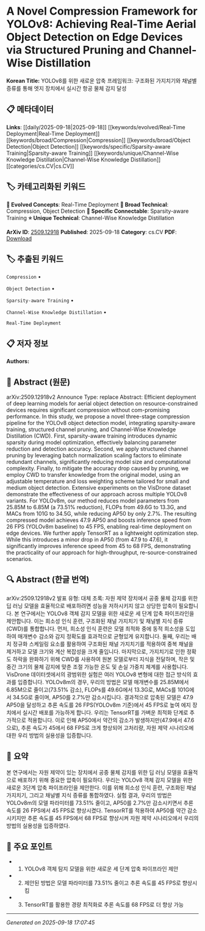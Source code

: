 
# A Novel Compression Framework for YOLOv8: Achieving Real-Time Aerial Object Detection on Edge Devices via Structured Pruning and Channel-Wise Distillation

**Korean Title:** YOLOv8를 위한 새로운 압축 프레임워크: 구조화된 가지치기와 채널별 증류를 통해 엣지 장치에서 실시간 항공 물체 감지 달성

## 📋 메타데이터

**Links**: [[daily/2025-09-18|2025-09-18]] [[keywords/evolved/Real-Time Deployment|Real-Time Deployment]] [[keywords/broad/Compression|Compression]] [[keywords/broad/Object Detection|Object Detection]] [[keywords/specific/Sparsity-aware Training|Sparsity-aware Training]] [[keywords/unique/Channel-Wise Knowledge Distillation|Channel-Wise Knowledge Distillation]] [[categories/cs.CV|cs.CV]]

## 🏷️ 카테고리화된 키워드
**🚀 Evolved Concepts**: Real-Time Deployment
**🔬 Broad Technical**: Compression, Object Detection
**🔗 Specific Connectable**: Sparsity-aware Training
**⭐ Unique Technical**: Channel-Wise Knowledge Distillation

**ArXiv ID**: [2509.12918](https://arxiv.org/abs/2509.12918)
**Published**: 2025-09-18
**Category**: cs.CV
**PDF**: [Download](https://arxiv.org/pdf/2509.12918.pdf)


## 🏷️ 추출된 키워드



`Compression` • 

`Object Detection` • 

`Sparsity-aware Training` • 

`Channel-Wise Knowledge Distillation` • 

`Real-Time Deployment`



## 📋 저자 정보

**Authors:** 

## 📄 Abstract (원문)

arXiv:2509.12918v2 Announce Type: replace 
Abstract: Efficient deployment of deep learning models for aerial object detection on resource-constrained devices requires significant compression without com-promising performance. In this study, we propose a novel three-stage compression pipeline for the YOLOv8 object detection model, integrating sparsity-aware training, structured channel pruning, and Channel-Wise Knowledge Distillation (CWD). First, sparsity-aware training introduces dynamic sparsity during model optimization, effectively balancing parameter reduction and detection accuracy. Second, we apply structured channel pruning by leveraging batch normalization scaling factors to eliminate redundant channels, significantly reducing model size and computational complexity. Finally, to mitigate the accuracy drop caused by pruning, we employ CWD to transfer knowledge from the original model, using an adjustable temperature and loss weighting scheme tailored for small and medium object detection. Extensive experiments on the VisDrone dataset demonstrate the effectiveness of our approach across multiple YOLOv8 variants. For YOLOv8m, our method reduces model parameters from 25.85M to 6.85M (a 73.51% reduction), FLOPs from 49.6G to 13.3G, and MACs from 101G to 34.5G, while reducing AP50 by only 2.7%. The resulting compressed model achieves 47.9 AP50 and boosts inference speed from 26 FPS (YOLOv8m baseline) to 45 FPS, enabling real-time deployment on edge devices. We further apply TensorRT as a lightweight optimization step. While this introduces a minor drop in AP50 (from 47.9 to 47.6), it significantly improves inference speed from 45 to 68 FPS, demonstrating the practicality of our approach for high-throughput, re-source-constrained scenarios.

## 🔍 Abstract (한글 번역)

arXiv:2509.12918v2 발표 유형: 대체
초록: 자원 제약 장치에서 공중 물체 감지를 위한 딥 러닝 모델을 효율적으로 배포하려면 성능을 저하시키지 않고 상당한 압축이 필요합니다. 본 연구에서는 YOLOv8 객체 감지 모델을 위한 새로운 세 단계 압축 파이프라인을 제안합니다. 이는 희소성 인식 훈련, 구조화된 채널 가지치기 및 채널별 지식 증류(CWD)를 통합합니다. 먼저, 희소성 인식 훈련은 모델 최적화 중에 동적 희소성을 도입하여 매개변수 감소와 감지 정확도를 효과적으로 균형있게 유지합니다. 둘째, 우리는 배치 정규화 스케일링 요소를 활용하여 구조화된 채널 가지치기를 적용하여 중복 채널을 제거하고 모델 크기와 계산 복잡성을 크게 줄입니다. 마지막으로, 가지치기로 인한 정확도 하락을 완화하기 위해 CWD를 사용하여 원본 모델로부터 지식을 전달하며, 작은 및 중간 크기의 물체 감지에 맞춘 조절 가능한 온도 및 손실 가중치 체계를 사용합니다. VisDrone 데이터셋에서의 광범위한 실험은 여러 YOLOv8 변형에 대한 접근 방식의 효과를 입증합니다. YOLOv8m의 경우, 우리의 방법은 모델 매개변수를 25.85M에서 6.85M으로 줄이고(73.51% 감소), FLOPs를 49.6G에서 13.3G로, MACs를 101G에서 34.5G로 줄이며, AP50를 2.7%만 감소시킵니다. 결과적으로 압축된 모델은 47.9 AP50을 달성하고 추론 속도를 26 FPS(YOLOv8m 기준)에서 45 FPS로 높여 에지 장치에서 실시간 배포를 가능하게 합니다. 우리는 TensorRT를 가벼운 최적화 단계로 추가적으로 적용합니다. 이로 인해 AP50에서 약간의 감소가 발생하지만(47.9에서 47.6으로), 추론 속도가 45에서 68 FPS로 크게 향상되어 고처리량, 자원 제약 시나리오에 대한 우리 방법의 실용성을 입증합니다.

## 📝 요약

본 연구에서는 자원 제약이 있는 장치에서 공중 물체 감지를 위한 딥 러닝 모델을 효율적으로 배포하기 위해 중요한 압축이 필요하다. 우리는 YOLOv8 객체 감지 모델을 위한 새로운 3단계 압축 파이프라인을 제안한다. 이를 위해 희소성 인식 훈련, 구조화된 채널 가지치기, 그리고 채널별 지식 증류를 통합하였다. 실험 결과, 우리의 방법은 YOLOv8m의 모델 파라미터를 73.51% 줄이고, AP50를 2.7%만 감소시키면서 추론 속도를 26 FPS에서 45 FPS로 향상시켰다. TensorRT를 적용하여 AP50를 약간 감소시키지만 추론 속도를 45 FPS에서 68 FPS로 향상시켜 자원 제약 시나리오에서 우리의 방법의 실용성을 입증하였다.

## 🎯 주요 포인트


- 1. YOLOv8 객체 탐지 모델을 위한 새로운 세 단계 압축 파이프라인 제안

- 2. 제안된 방법은 모델 파라미터를 73.51% 줄이고 추론 속도를 45 FPS로 향상시킴

- 3. TensorRT를 활용한 경량 최적화로 추론 속도를 68 FPS로 더 향상 가능


---

*Generated on 2025-09-18 17:07:45*